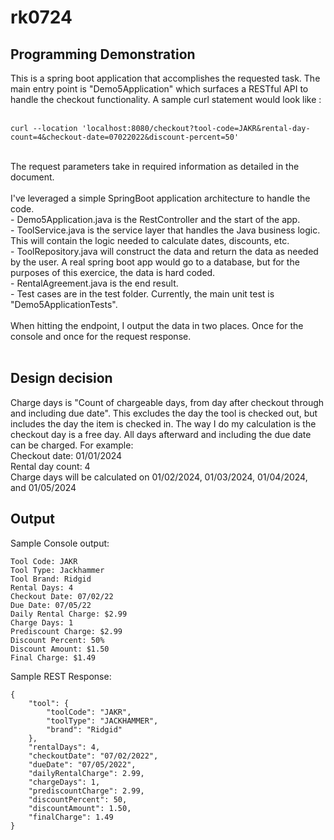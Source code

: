 # rk0724

## Programming Demonstration

This is a spring boot application that accomplishes the requested task. The 
main entry point is "Demo5Application" which surfaces a RESTful API to handle 
the checkout functionality. A sample curl statement would look like : <BR>
<BR>
```
curl --location 'localhost:8080/checkout?tool-code=JAKR&rental-day-count=4&checkout-date=07022022&discount-percent=50'
```
<BR>
The request parameters take in required information as detailed in the document.<BR>
<BR>
I've leveraged a simple SpringBoot application architecture to handle the code. <BR>
- Demo5Application.java is the RestController and the start of the app.<BR>
- ToolService.java is the service layer that handles the Java business logic. This will contain the logic needed to calculate dates, discounts, etc.<BR>
- ToolRepository.java will construct the data and return the data as needed by the user. A real spring boot app would go to a database, but for the purposes of this exercice, the data is hard coded.<BR>
- RentalAgreement.java is the end result. <BR>
- Test cases are in the test folder. Currently, the main unit test is "Demo5ApplicationTests".
<BR><BR>
When hitting the endpoint, I output the data in two places. Once for the console and once for the request response.<BR>
<BR>

## Design decision

Charge days is "Count of chargeable days, from day after checkout through and including due
date". This excludes the day the tool is checked out, but includes the day the item is checked in. The way I do my
calculation is the checkout day is a free day. All days afterward and including the due date can be charged.
For example:<BR>
Checkout date: 01/01/2024<BR>
Rental day count: 4<BR>
Charge days will be calculated on 01/02/2024, 01/03/2024, 01/04/2024, and 01/05/2024<BR>

## Output

Sample Console output:
```
Tool Code: JAKR
Tool Type: Jackhammer
Tool Brand: Ridgid
Rental Days: 4
Checkout Date: 07/02/22
Due Date: 07/05/22
Daily Rental Charge: $2.99
Charge Days: 1
Prediscount Charge: $2.99
Discount Percent: 50%
Discount Amount: $1.50
Final Charge: $1.49
```

Sample REST Response:<BR>
```
{
    "tool": {
        "toolCode": "JAKR",
        "toolType": "JACKHAMMER",
        "brand": "Ridgid"
    },
    "rentalDays": 4,
    "checkoutDate": "07/02/2022",
    "dueDate": "07/05/2022",
    "dailyRentalCharge": 2.99,
    "chargeDays": 1,
    "prediscountCharge": 2.99,
    "discountPercent": 50,
    "discountAmount": 1.50,
    "finalCharge": 1.49
}
```

